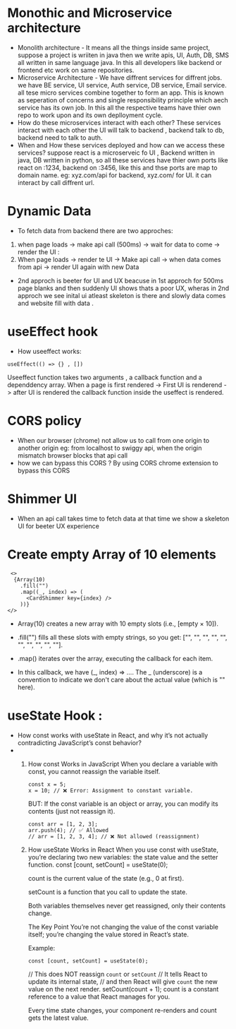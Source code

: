 # Monothic and Microservice architecture

- Monolith architecture - It means all the things inside same project, suppose a project is wriiten in java then we write apis, UI, Auth, DB, SMS all written in same language java. In this all developers like backend or frontend etc work on same repositories.
- Microservice Architecture - We have diffrent services for diffrent jobs. we have BE service, UI service, Auth service, DB service, Email service. all tese micro services combine together to form an app. This is known as seperation of concerns and single responsibility principle which aech service has its own job. In this all the respective teams have thier own repo to work upon and its own deplloyment cycle.
- How do these microservices interact with each other? These services interact with each other the UI will talk to backend , backend talk to db, backend need to talk to auth.
- When and How these services deployed and how can we access these services? suppose react is a microserveic fo UI , Backend written in java, DB written in python, so all these services have thier own ports like react on :1234, backend on :3456, like this and thse ports are map to domain name. eg: xyz.com/api for backend, xyz.com/ for UI. it can interact by call diffrent url.

# Dynamic Data

- To fetch data from backend there are two approches:

1. when page loads -> make api call (500ms) -> wait for data to come -> render the UI :
2. When page loads -> render te UI -> Make api call -> when data comes from api -> render UI again with new Data

- 2nd approch is beeter for UI and UX beacuse in 1st approch for 500ms page blanks and then suddenly UI shows thats a poor UX, wheras in 2nd approch we see inital ui atleast skeleton is there and slowly data comes and website fill with data .

# useEffect hook

- How useeffect works:

```
useEffect(() => {} , [])
```

Useeffect function takes two arguments , a callback function and a dependdency array. When a page is first rendered -> First UI is renderend -> after UI is rendered the callback function inside the useffect is rendered.

# CORS policy

- When our browser (chrome) not allow us to call from one origin to another origin eg: from localhost to swiggy api, when the origin mismatch browser blocks that api call
- how we can bypass this CORS ? By using CORS chrome extension to bypass this CORS

# Shimmer UI

- When an api call takes time to fetch data at that time we show a skeleton UI for beeter UX experience

# Create empty Array of 10 elements
```
 <>
  {Array(10)
    .fill("")
    .map((_, index) => (
      <CardShimmer key={index} />
    ))}
</>
```
 -  Array(10) creates a new array with 10 empty slots (i.e., [empty × 10]).

 - .fill("") fills all these slots with empty strings, so you get: ["", "", "", "", "", "", "", "", "", ""].
 - .map() iterates over the array, executing the callback for each item.
- In this callback, we have (_, index) => .... The _ (underscore) is a convention to indicate we don't care about the actual value (which is "" here).

# useState Hook : 
 - How const works with useState in React, and why it’s not actually contradicting JavaScript’s const behavior?
 - 1. How const Works in JavaScript
        When you declare a variable with const, you cannot reassign the variable itself.
        ```
        const x = 5;
        x = 10; // ❌ Error: Assignment to constant variable.
        ```

        BUT: If the const variable is an object or array, you can modify its contents (just not reassign it).
        ```
        const arr = [1, 2, 3];
        arr.push(4); // ✅ Allowed
        // arr = [1, 2, 3, 4]; // ❌ Not allowed (reassignment)
        ```
    2. How useState Works in React
        When you use const with useState, you’re declaring two new variables: the state value and the setter function.
        const [count, setCount] = useState(0);

        count is the current value of the state (e.g., 0 at first).

        setCount is a function that you call to update the state.

        Both variables themselves never get reassigned, only their contents change.

        The Key Point
        You’re not changing the value of the const variable itself; you’re changing the value stored in React’s state.

        Example:
        ```
        const [count, setCount] = useState(0);
        ```

        // This does NOT reassign `count` or `setCount`
        // It tells React to update its internal state,
        // and then React will give `count` the new value on the next render.
        setCount(count + 1);
        count is a constant reference to a value that React manages for you.

        Every time state changes, your component re-renders and count gets the latest value.
